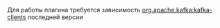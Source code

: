 Для работы плагина требуется зависимость [org.apache.kafka:kafka-clients](https://mvnrepository.com/artifact/org.apache.kafka/kafka-clients) последней версии 
